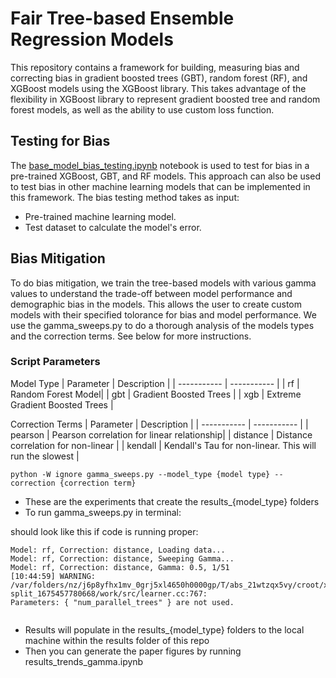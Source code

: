 # Fair Tree-based Ensemble Regression Models
This repository contains a framework for building, measuring bias and correcting bias in gradient boosted trees (GBT), random forest (RF), and XGBoost  models using the XGBoost library. This takes advantage of the flexibility in XGBoost library to represent gradient boosted tree and random forest models, as well as the ability to use custom loss function.

## Testing for Bias
The [base_model_bias_testing.ipynb](https://github.com/NREL/Fair_Forest_Models/blob/main/base_model_bias_testing.ipynb) notebook is used to test for bias in a pre-trained XGBoost, GBT, and RF models. This approach can also be used to test bias in other machine learning models that can be implemented in this framework. The bias testing method takes as input:
* Pre-trained machine learning model.
* Test dataset to calculate the model's error.

## Bias Mitigation
To do bias mitigation, we train the tree-based models with various gamma values to understand the trade-off between model performance and demographic bias in the models. This allows the user to create custom models with their specified tolorance for bias and model performance. We use the gamma_sweeps.py to do a thorough analysis of the models types and the correction terms. See below for more instructions.


### Script Parameters
Model Type
| Parameter | Description |
| ----------- | ----------- |
| rf | Random Forest Model|
| gbt | Gradient Boosted Trees |
| xgb | Extreme Gradient Boosted Trees |

Correction Terms
| Parameter | Description |
| ----------- | ----------- |
| pearson | Pearson correlation for linear relationship|
| distance | Distance correlation for non-linear |
| kendall | Kendall's Tau for non-linear. This will run the slowest |

```linux
python -W ignore gamma_sweeps.py --model_type {model type} --correction {correction term}
```
* These are the experiments that create the results_{model_type} folders
* To run gamma_sweeps.py in terminal:

  
should look like this if code is running proper:
```{r, message=TRUE}
Model: rf, Correction: distance, Loading data...
Model: rf, Correction: distance, Sweeping Gamma...
Model: rf, Correction: distance, Gamma: 0.5, 1/51
[10:44:59] WARNING: /var/folders/nz/j6p8yfhx1mv_0grj5xl4650h0000gp/T/abs_21wtzqx5vy/croot/xgboost-split_1675457780668/work/src/learner.cc:767: 
Parameters: { "num_parallel_trees" } are not used.


```
* Results will populate in  the results_{model_type} folders to the local machine within the results folder of this repo
* Then you can generate the paper figures by running results_trends_gamma.ipynb

